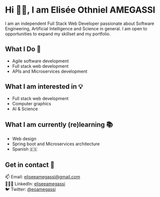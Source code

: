 # Hi 👋🏾, I am Elisée Othniel AMEGASSI

I am an independent Full Stack Web Developer passionate about Software Engineering, Artificial Intelligence and Science in general. I am open to opportunities to expand my skillset and my portfolio.


## What I Do 📝
- Agile software development
- Full stack web development
- APIs and Microservices development 


## What I am interested in 💡
- Full stack web development
- Computer graphics
- AI & Science


## What I am currently (re)learning 📚
- Web design
- Spring boot and Microservices architecture
- Spanish 🇪🇸


## Get in contact 💬
📫 Email: [eliseeamegassi@gmail.com](mailto:eliseeamegassi@gmail.com)  
👨🏾‍💼 LinkedIn: [eliseeamegassi](linkedin.com/in/eliseeamegassi)  
🐦 Twitter: [@eoamegassi](https://twitter.com/eoamegassi)
